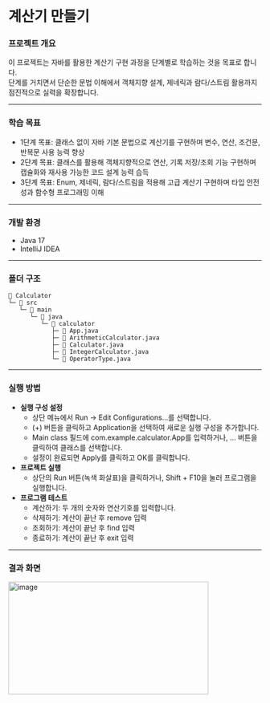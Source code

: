 # 계산기 만들기 

### 프로젝트 개요 
이 프로젝트는 자바를 활용한 계산기 구현 과정을 단계별로 학습하는 것을 목표로 합니다.    
단계를 거치면서 단순한 문법 이해에서 객체지향 설계, 제네릭과 람다/스트림 활용까지 점진적으로 실력을 확장합니다.    

---

### 학습 목표 
- 1단계 목표: 클래스 없이 자바 기본 문법으로 계산기를 구현하며 변수, 연산, 조건문, 반복문 사용 능력 향상
- 2단계 목표: 클래스를 활용해 객체지향적으로 연산, 기록 저장/조회 기능 구현하며 캡슐화와 재사용 가능한 코드 설계 능력 습득
- 3단계 목표: Enum, 제네릭, 람다/스트림을 적용해 고급 계산기 구현하며 타입 안전성과 함수형 프로그래밍 이해

---

### 개발 환경
- Java 17
- IntelliJ IDEA

---

### 폴더 구조
```
📁 Calculator
└─ 📁 src
   └─ 📁 main
      └─ 📁 java
         └─ 📁 calculator
            ├─ 📄 App.java
            ├─ 📄 ArithmeticCalculator.java
            ├─ 📄 Calculator.java
            ├─ 📄 IntegerCalculator.java
            └─ 📄 OperatorType.java
```

---

### 실행 방법
- **실행 구성 설정**
  - 상단 메뉴에서 Run -> Edit Configurations...를 선택합니다.
  - (+) 버튼을 클릭하고 Application을 선택하여 새로운 실행 구성을 추가합니다.
  - Main class 필드에 com.example.calculator.App를 입력하거나, ... 버튼을 클릭하여 클래스를 선택합니다.
  - 설정이 완료되면 Apply를 클릭하고 OK를 클릭합니다.
- **프로젝트 실행**
  - 상단의 Run 버튼(녹색 화살표)을 클릭하거나, Shift + F10을 눌러 프로그램을 실행합니다.
- **프로그램 테스트**
  - 계산하기: 두 개의 숫자와 연산기호를 입력합니다.
  - 삭제하기: 계산이 끝난 후 remove 입력
  - 조회하기: 계산이 끝난 후 find 입력
  - 종료하기: 계산이 끝난 후 exit 입력   

---

### 결과 화면
<img width="398" height="225" alt="image" src="https://github.com/user-attachments/assets/902777b9-86e2-4e34-b091-491e6a5aa772" />

